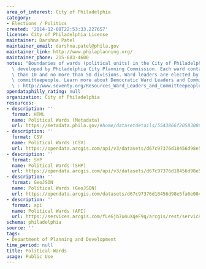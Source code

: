 ```yaml
---
area_of_interest: City of Philadelphia
category:
- Elections / Politics
created: '2014-12-08T22:53:33.227657'
license: City of Philadelphia License
maintainer: Darshna Patel
maintainer_email: darshna.patel@phila.gov
maintainer_link: http://www.philaplanning.org/
maintainer_phone: 215-683-4600
notes: "Boundaries of wards (political units) in the City of Philadelphia. Data was\
  \ developed by Philadelphia City Planning Commission. Each ward contains no fewer\
  \ than 10 and no more than 50 divisions. Ward leaders are elected by their party's\
  \ committeepeople. Learn more about Democratic Ward Leaders and Committeepeople\
  \ : http://www.seventy.org/Resources_Ward_Leaders_and_Committeepeople.aspx"
opendataphilly_rating: null
organization: City of Philadelphia
resources:
- description: ''
  format: HTML
  name: Political Wards (Metadata)
  url: https://metadata.phila.gov/#home/datasetdetails/5543866f20583086178c4f26/representationdetails/55438ab89b989a05172d0d5d/
- description: ''
  format: CSV
  name: Political Wards (CSV)
  url: https://opendata.arcgis.com/api/v3/datasets/d67c97376d18456d98e5fa6e00415ad4_0/downloads/data?format=csv&spatialRefId=4326
- description: ''
  format: SHP
  name: Political Wards (SHP)
  url: https://opendata.arcgis.com/api/v3/datasets/d67c97376d18456d98e5fa6e00415ad4_0/downloads/data?format=shp&spatialRefId=4326
- description: ''
  format: GeoJSON
  name: Political Wards (GeoJSON)
  url: https://opendata.arcgis.com/datasets/d67c97376d18456d98e5fa6e00415ad4_0.geojson
- description: ''
  format: api
  name: Political Wards (API)
  url: https://services.arcgis.com/fLeGjb7u4uXqeF9q/arcgis/rest/services/Political_Wards/FeatureServer/0/query?outFields=*&where=1%3D1
schema: philadelphia
source: ''
tags:
- Department of Planning and Development
time_period: null
title: Political Wards
usage: Public Use
---
```

